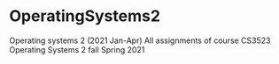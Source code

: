 # OperatingSystems2
Operating systems 2 (2021 Jan-Apr)
All assignments of course CS3523 Operating Systems 2 fall Spring 2021
